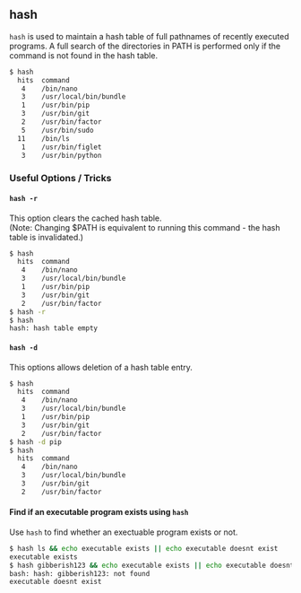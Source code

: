 ---
---

hash
--

`hash` is used to maintain a hash table of full pathnames of recently executed programs.
A full search of the directories in PATH is performed only if the command is not found in the hash table.

~~~ bash
$ hash
  hits	command
   4	/bin/nano
   3	/usr/local/bin/bundle
   1	/usr/bin/pip
   3	/usr/bin/git
   2	/usr/bin/factor
   5	/usr/bin/sudo
  11	/bin/ls
   1	/usr/bin/figlet
   3	/usr/bin/python
~~~

<!--more-->

### Useful Options / Tricks

#### `hash -r`
This option clears the cached hash table.  
(Note: Changing $PATH is equivalent to running this command - the hash table is invalidated.)

~~~ bash
$ hash
  hits	command
   4	/bin/nano
   3	/usr/local/bin/bundle
   1	/usr/bin/pip
   3	/usr/bin/git
   2	/usr/bin/factor
$ hash -r
$ hash
hash: hash table empty
~~~

#### `hash -d`
This options allows deletion of a hash table entry.

~~~ bash
$ hash
  hits	command
   4	/bin/nano
   3	/usr/local/bin/bundle
   1	/usr/bin/pip
   3	/usr/bin/git
   2	/usr/bin/factor
$ hash -d pip
$ hash
  hits	command
   4	/bin/nano
   3	/usr/local/bin/bundle
   3	/usr/bin/git
   2	/usr/bin/factor
~~~

#### Find if an executable program exists using `hash`
Use `hash` to find whether an exectuable program exists or not.

~~~ bash
$ hash ls && echo executable exists || echo executable doesnt exist
executable exists
$ hash gibberish123 && echo executable exists || echo executable doesnt exist
bash: hash: gibberish123: not found
executable doesnt exist
~~~

